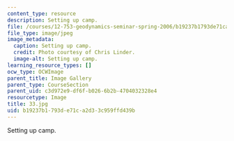 ```yaml
---
content_type: resource
description: Setting up camp.
file: /courses/12-753-geodynamics-seminar-spring-2006/b19237b1793de71ca2d33c959ffd439b_33.jpg
file_type: image/jpeg
image_metadata:
  caption: Setting up camp.
  credit: Photo courtesy of Chris Linder.
  image-alt: Setting up camp.
learning_resource_types: []
ocw_type: OCWImage
parent_title: Image Gallery
parent_type: CourseSection
parent_uid: c3d972e9-df6f-b026-6b2b-4704032328e4
resourcetype: Image
title: 33.jpg
uid: b19237b1-793d-e71c-a2d3-3c959ffd439b
---
```

Setting up camp.

